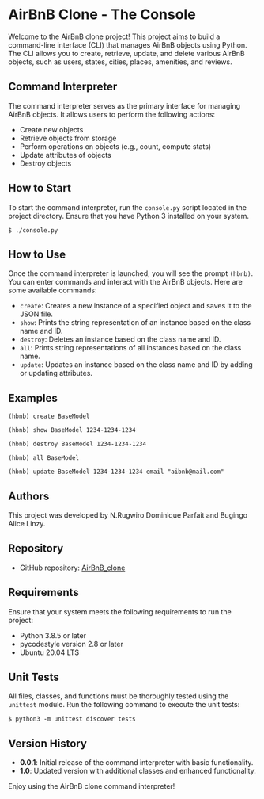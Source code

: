 # AirBnB Clone - The Console

Welcome to the AirBnB clone project! This project aims to build a command-line interface (CLI) that manages AirBnB objects using Python. The CLI allows you to create, retrieve, update, and delete various AirBnB objects, such as users, states, cities, places, amenities, and reviews.

## Command Interpreter

The command interpreter serves as the primary interface for managing AirBnB objects. It allows users to perform the following actions:

- Create new objects
- Retrieve objects from storage
- Perform operations on objects (e.g., count, compute stats)
- Update attributes of objects
- Destroy objects

## How to Start

To start the command interpreter, run the `console.py` script located in the project directory. Ensure that you have Python 3 installed on your system.

```
$ ./console.py
```

## How to Use

Once the command interpreter is launched, you will see the prompt `(hbnb)`. You can enter commands and interact with the AirBnB objects. Here are some available commands:

- `create`: Creates a new instance of a specified object and saves it to the JSON file.
- `show`: Prints the string representation of an instance based on the class name and ID.
- `destroy`: Deletes an instance based on the class name and ID.
- `all`: Prints string representations of all instances based on the class name.
- `update`: Updates an instance based on the class name and ID by adding or updating attributes.

## Examples

```
(hbnb) create BaseModel
```

```
(hbnb) show BaseModel 1234-1234-1234
```

```
(hbnb) destroy BaseModel 1234-1234-1234
```

```
(hbnb) all BaseModel
```

```
(hbnb) update BaseModel 1234-1234-1234 email "aibnb@mail.com"
```

## Authors

This project was developed by N.Rugwiro Dominique Parfait and Bugingo Alice Linzy.

## Repository

- GitHub repository: [AirBnB_clone](https://github.com/Rugwiroparfait/AirBnB_clone)

## Requirements

Ensure that your system meets the following requirements to run the project:

- Python 3.8.5 or later
- pycodestyle version 2.8 or later
- Ubuntu 20.04 LTS

## Unit Tests

All files, classes, and functions must be thoroughly tested using the `unittest` module. Run the following command to execute the unit tests:

```
$ python3 -m unittest discover tests
```

## Version History

- **0.0.1**: Initial release of the command interpreter with basic functionality.
- **1.0**: Updated version with additional classes and enhanced functionality.

Enjoy using the AirBnB clone command interpreter!
